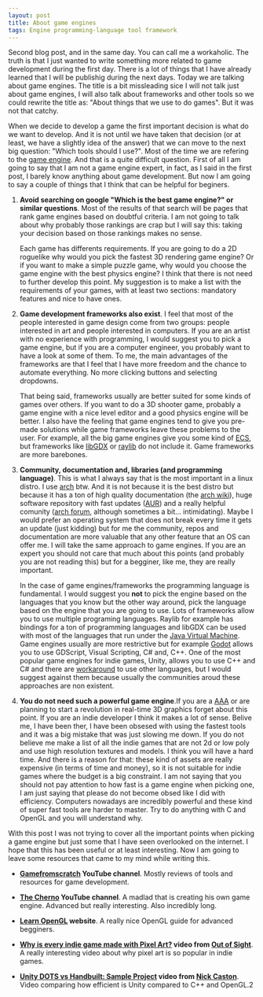 ```yaml
---
layout: post
title: About game engines
tags: Engine programming-language tool framework
---
```


Second blog post, and in the same day. You can call me a workaholic. The truth is that I just wanted to write something more related to game development during the first day. There is a lot of things that I have already learned that I will be publishig during the next days. Today we are talking about game engines. The title is a bit missleading sice I will not talk just about game engines, I will also talk about frameworks and other tools so we could rewrite the title as: "About things that we use to do games". But it was not that catchy.

When we decide to develop a game the first important decision is what do we want to develop. And it is not until we have taken that decision (or at least, we have a slightly idea of the answer) that we can move to the next big question: "Which tools should I use?". Most of the time we are refering to the [game engine](https://en.wikipedia.org/wiki/Game_engine). And that is a quite difficult question. First of all I am going to say that I am not a game engine expert, in fact, as I said in the first post, I barely know anything about game development. But now I am going to say a couple of things that I think that can be helpful for beginers.

1. **Avoid searching on google "Which is the best game engine?" or similar questions**. Most of the results of that search will be pages that rank game engines based on doubtful criteria. I am not going to talk about why probably those rankings are crap but I will say this: taking your decision based on those rankings makes no sense. 

    Each game has differents requirements. If you are going to do a 2D roguelike why would you pick the fastest 3D rendering game engine? Or if you want to make a simple puzzle game, why would you choose the game engine with the best physics engine? I think that there is not need to further develop this point. My suggestion is to make a list with the requirements of your games, with at least two sections: mandatory features and nice to have ones.

2. **Game development frameworks also exist**. I feel that most of the people interested in game design come from two groups: people interested in art and people interested in computers. If you are an artist with no experience with programming, I would suggest you to pick a game engine, but if you are a computer engineer,  you probably want to have a look at some of them. To me, the main advantages of the frameworks are that I feel that I have more freedom and the chance to automate everything. No more clicking buttons and selecting dropdowns.

    That being said, frameworks usually are better suited for some kinds of games over others. If you want to do a 3D shooter game, probably a game engine with a nice level editor and a good physics engine will be better. I also have the feeling that game engines tend to give you pre-made solutions while game frameworks leave these problems to the user. For example, all the big game engines give you some kind of [ECS](https://en.wikipedia.org/wiki/Entity_component_system), but frameworks like [libGDX](https://libgdx.com/) or [raylib](https://www.raylib.com/index.html) do not include it. Game frameworks are more barebones.

3. **Community, documentation and, libraries (and programming language)**. This is what I always say that is the most important in a linux distro. I use [arch](https://archlinux.org/) btw. And it is not because it is the best distro but because it has a ton of high quality documentation (the [arch wiki](https://wiki.archlinux.org/)), huge software repository with fast updates ([AUR](https://aur.archlinux.org/)) and a really helpful comunity ([arch forum](https://bbs.archlinux.org/), although sometimes a bit... intimidating). Maybe I would prefer an operating system that does not break every time it gets an update (just kidding) but for me the community, repos and documentation are more valuable that any other feature that an OS can offer me. I will take the same approach to game engines. If you are an expert you should not care that much about this points (and probably you are not reading this) but for a begginer, like me, they are really important. 

    In the case of game engines/frameworks the programming language is fundamental. I would suggest you **not** to pick the engine based on the languages that you know but the other way around, pick the language based on the engine that you are going to use. Lots of frameworks allow you to use multiple programing languages. Raylib for example has bindings for a ton of programming languages and libGDX can be used with most of the languages that run under the [Java Virtual Machine](https://en.wikipedia.org/wiki/Java_virtual_machine). Game engines usually are more restrictive but for example [Godot](https://godotengine.org/) allows you to use GDScript, Visual Scripting, C# and, C++. One of the most popular game engines for indie games, Unity, allows you to use C++ and C# and there are [workaround](https://www.reddit.com/r/golang/comments/kqg7pl/unitygolang_using_golang_as_a_scripting_engine/) to use other languages, but I would suggest against them because usually the communities aroud these approaches are non existent. 

4. **You do not need such a powerful game engine**.If you are a [AAA](https://en.wikipedia.org/wiki/AAA_(video_game_industry)) or are planning to start a revolution in real-time 3D graphics forget about this point. If you are an indie developer I think it makes a lot of sense. Belive me, I have been ther, I have been obsesed with using the fastest tools and it was a big mistake that was just slowing me down. If you do not believe me make a list of all the indie games that are not 2d or low poly and use high resolution textures and models. I think you will have a hard time. And there is a reason for that: these kind of assets are really expensive (in terms of time and money), so it is not suitable for indie games where the budget is a big constraint. I am not saying that you should not pay attention to how fast is a game engine when picking one, I am just saying that please do not become obsed like I did with efficiency. Computers nowadays are incredibly powerful and these kind of super fast tools are harder to master. Try to do anything with C and OpenGL and you will understand why.



With this post I was not trying to cover all the important points when picking a game engine but just some that I have seen overlooked on the internet. I hope that this has been useful or at least interesting. Now I am going to leave some resources that came to my mind while writing this.

- **[Gamefromscratch](https://www.youtube.com/user/gamefromscratch) YouTube channel**. Mostly reviews of tools and resources for game development.

- **[The Cherno](https://www.youtube.com/user/TheChernoProject) YouTube channel**. A madlad that is creating his own game engine. Advanced but really interesting. Also incredibly long.

- **[Learn OpenGL](https://learnopengl.com/) website**. A really nice OpenGL guide for advanced begginers. 

- **[Why is every indie game made with Pixel Art?](https://www.youtube.com/watch?v=m48xthwkpI0) video from [Out of Sight](https://www.youtube.com/channel/)**. A really interesting video about why pixel art is so popular in indie games.

- **[Unity DOTS vs Handbuilt: Sample Project](https://www.youtube.com/watch?v=tInaI3pU19Y) video from [Nick Caston](https://www.youtube.com/channel/UCWm66r5LauAXin-Asjgo8YQ)**. Video comparing how efficient is Unity compared to C++ and OpenGL.2